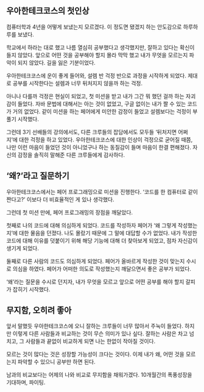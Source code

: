 ## 우아한테크코스의 첫인상
컴퓨터학과 4년을 어떻게 보냈는지 모르겠다. 이 정도면 됐겠지 하는 안도감으로 하루하루를 보냈다. 

학교에서 하라는 대로 했고 나름 열심히 공부했다고 생각했지만, 잘하고 있다는 확신이 들지 않았다. 
앞으로 어떤 것을 공부해야 할지 몰라 막막 했고 내가 무엇을 모르는지 파악이 되지 않았다. 길을 잃은 기분이었다.

우아한테크코스에 운이 좋게 들어와, 설렘 반 걱정 반으로 과정을 시작하게 되었다. 
제대로 공부를 시작한다는 설렘과 너무 뒤처지지 않을까 하는 걱정. 

아니나 다를까 걱정은 현실이 되었고, 첫 미션을 받고 내가 그간 뭐 했던 걸까 하는 자괴감이 들었다. 
자바 문법에 대해서는 아는 것이 없었고, 구글 없이는 내가 짤 수 있는 코드가 거의 없었다. 
같이 미션을 하는 페어에게 미안한 감정이 들었고 설렘보다는 걱정이 부풀기 시작했다. 

그런데 3기 선배들의 강의에서도, 다른 크루들의 잡담에서도 모두들 ‘뒤처지면 어쩌지’에 대한 걱정을 하고 있었다. 
우아한테크코스에 대한 인상이 걱정으로 굳어질 때쯤, 나만 이런 마음이 들었던 것이 아니었구나 하는 동질감이 들며 마음이 한결 편해졌다. 
자신의 감정을 솔직히 말해준 다른 크루들에게 감사하다.

## ‘왜?’라고 질문하기
우아한테크코스에서는 페어 프로그래밍으로 미션을 진행한다. ‘코드를 한 컴퓨터로 같이 짠다고?’ 이보다 더 비효율적인 게 있나 생각했다.

그런데 첫 미션 만에, 페어 프로그래밍의 장점을 깨달았다. 

첫째로 나의 코드에 대해 의심하게 되었다. 코드를 작성하자 페어가 ‘왜 그렇게 작성했는지’에 대한 물음을 던졌다. 
나도 몰랐기 때문에 그 말에 대답할 수가 없었다. 
내가 작성한 코드에 대해 이유를 덧붙이기 위해 해당 기능에 대해 더 찾아보게 되었고, 점차 자신감이 생기게 되었다.

둘째로 다른 사람의 코드도 의심하게 되었다. 페어가 올바르게 작성한 것이 맞는지 수시로 의심을 하였다. 
페어가 어떠한 의도로 작성했는지 깨달으면서 좋은 공부가 되었다.

‘왜’라는 질문을 수시로 던지자, 내가 무엇을 모르고 앞으로 어떤 공부를 해야 할지 갈피가 잡히기 시작했다.

## 무지함, 오히려 좋아
앞서 말했듯 우아한테크코스에 오니 잘하는 크루들이 너무 많아서 주눅이 들었다. 하지만 이렇게 다른 사람들과 비교하는 것이 무슨 의미가 있나 싶다. 
잘하는 사람은 차고 넘치고, 그 사람들과 끝없이 비교하게 되면 나는 한없이 작아질 것이다.

모르는 것이 많다는 것은 성장할 가능성이 크다는 것이다. 이제 내가 왜, 어떤 것을 모르는지 파악할 수 있으니 공부만 하면 된다.
 
남과의 비교보다는 어제의 나와 비교로 무지함을 채워가겠다. 10개월간의 폭풍성장을 기대하며, 파이팅.

